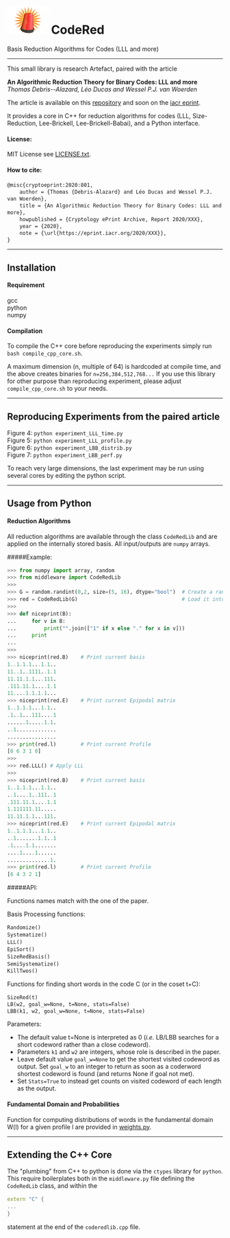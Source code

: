# ![CodeRed](CodeRedSmall.png)  CodeRed
Basis Reduction Algorithms for Codes (LLL and more)

---

This small library is research Artefact, paired with the article  
  
**An Algorithmic Reduction Theory for Binary Codes: LLL and more**  
*Thomas Debris--Alazard, Léo Ducas and Wessel P.J. van Woerden*

The article is available on this [repository](paper.pdf) and soon on the [iacr eprint](https://eprint.iacr.org/).

It provides a core in C++ for reduction algorithms for codes (LLL, Size-Reduction, Lee-Brickell, Lee-Brickell-Babai), and a Python interface.

#### License:   
MIT License see [LICENSE.txt](LICENSE.txt).

#### How to cite:   

```
@misc{cryptoeprint:2020:801,
    author = {Thomas {Debris-Alazard} and Léo Ducas and Wessel P.J. van Woerden},
    title = {An Algorithmic Reduction Theory for Binary Codes: LLL and more},
    howpublished = {Cryptology ePrint Archive, Report 2020/XXX},
    year = {2020},
    note = {\url{https://eprint.iacr.org/2020/XXX}},
}
```

---
## Installation

#### Requirement  
gcc  
python  
numpy  

#### Compilation

To compile the C++ core before reproducing the experiments simply run
`bash compile_cpp_core.sh`.  

A maximum dimension (n, multiple of 64) is hardcoded at compile time, and the above creates binaries for `n=256,384,512,768...` If you use this library for other purpose than reproducing experiment, please adjust `compile_cpp_core.sh` to your needs.

---
## Reproducing Experiments from the paired article

Figure 4: `python experiment_LLL_time.py`  
Figure 5: `python experiment_LLL_profile.py`  
Figure 6: `python experiment_LBB_distrib.py`  
Figure 7: `python experiment_LBB_perf.py`  

To reach very large dimensions, the last experiment may be run using several cores by editing the python script.

---
## Usage from Python

#### Reduction Algorithms

All reduction algorithms are available through the class `CodeRedLib` and are applied on the internally stored basis. All input/outputs are `numpy` arrays.  
  
#####Example:  

``` python
>>> from numpy import array, random
>>> from middleware import CodeRedLib
>>> 
>>> G = random.randint(0,2, size=(5, 16), dtype="bool")  # Create a random Basis for a [5,16]-code
>>> red = CodeRedLib(G)                                  # Load it into a fresh CodeRedLib object  
>>> 
>>> def niceprint(B):
...     for v in B:
...         print("".join(["1" if x else "." for x in v]))
...     print
... 
>>>   
>>> niceprint(red.B)    # Print current basis
1..1.1.1...1.1..
11..1..1111..1.1
11.11.1.1...111.
.111.11.1....1.1
11....1.1.1.1...
>>> niceprint(red.E)    # Print current Epipodal matrix
1..1.1.1...1.1..
.1..1...111....1
......1.....1.1.
..1.............
................
>>> print(red.l)        # Print current Profile
[6 6 3 1 0]
>>> 
>>> red.LLL() # Apply LLL
>>> 
>>> niceprint(red.B)    # Print current basis
1..1.1.1...1.1..
..1....1..111..1
.111.11.1....1.1
1.111111.11.....
11.11.1.1...111.
>>> niceprint(red.E)    # Print current Epipodal matrix
1..1.1.1...1.1..
..1.......1.1..1
.1....1.1.......
....1....1......
..............1.
>>> print(red.l)        # Print current Profile
[6 4 3 2 1]
```

#####API:  
  
Functions names match with the one of the paper.  

Basis Processing functions:
``` python
Randomize()
Systematize()
LLL()
EpiSort()
SizeRedBasis()
SemiSystematize()
KillTwos()
```

Functions for finding short words in the code C (or in the coset t+C):
```
SizeRed(t)
LB(w2, goal_w=None, t=None, stats=False)
LBB(k1, w2, goal_w=None, t=None, stats=False)
```
Parameters:  
- The default value t=None is interpreted as 0 (*i.e.* LB/LBB searches for a short codeword rather than a close codeword).   
- Parameters `k1` and `w2` are integers, whose role is described in the paper.   
- Leave default value `goal_w=None` to get the shortest visited codeword as output. Set `goal_w` to an integer to return as soon as a coderword shortest codeword is found (and returns None if goal not met).  
- Set `Stats=True` to instead get counts on visited codeword of each length as the output.

#### Fundamental Domain and Probabilities  
  
Function for computing distributions of words in the fundamental domain W(l) for a given profile l are provided in [weights.py](weights.py).

---
## Extending the C++ Core

The "plumbing" from C++ to python is done via the `ctypes` library for `python`. This require boilerplates both in the `middleware.py` file defining the `CodeRedLib` class, and within the 
``` c++
extern "C" {
...
}
``` 
statement at the end of the `coderedlib.cpp` file.
